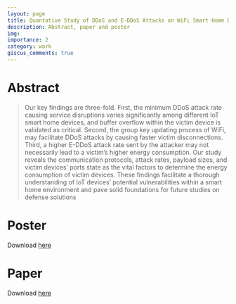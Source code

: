 ```yaml
---
layout: page
title: Quantative Study of DDoS and E-DDoS Attacks on WiFi Smart Home Devices
description: Abstract, paper and poster
img: 
importance: 2
category: work
giscus_comments: true
---
```


# Abstract
> Our key findings are three-fold. First, the minimum DDoS attack rate causing service disruptions varies significantly 
among different IoT smart home devices, and buffer overflow within the victim device is validated as critical. 
Second, the group key updating process of WiFi, may facilitate DDoS attacks by causing faster victim disconnections. 
Third, a higher E-DDoS attack rate sent by the attacker may not necessarily lead to a victim’s higher energy consumption. 
Our study reveals the communication protocols, attack rates, payload sizes, and victim devices’ ports state as the vital 
factors to determine the energy consumption of victim devices. These findings facilitate a thorough understanding of 
IoT devices’ potential vulnerabilities within a smart home environment and pave solid foundations for future studies on 
defense solutions

# Poster
Download [here](/assets/pdf/Poster_Sensors_Converge_2023.pdf)
<object data="{{ site.url }}{{ site.baseurl }}/assets/pdf/Poster_Sensors_Converge_2023.pdf" width="100%" height="800" type='application/pdf'></object>


# Paper
Download [here](/assets/pdf/IOTJ-WiFi-SmartHome-2020.pdf)
<object data="{{ site.url }}{{ site.baseurl }}/assets/pdf/IOTJ-WiFi-SmartHome-2020.pdf" width="100%" height="800" type='application/pdf'></object>


 